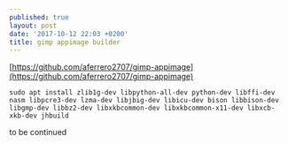 ```yaml
---
published: true
layout: post
date: '2017-10-12 22:03 +0200'
title: gimp appimage builder
---
```

[https://github.com/aferrero2707/gimp-appimage](https://github.com/aferrero2707/gimp-appimage)

	sudo apt install zlib1g-dev libpython-all-dev python-dev libffi-dev nasm libpcre3-dev lzma-dev libjbig-dev libicu-dev bison libbison-dev libgmp-dev libbz2-dev libxkbcommon-dev libxkbcommon-x11-dev libxcb-xkb-dev jhbuild
    
to be continued
